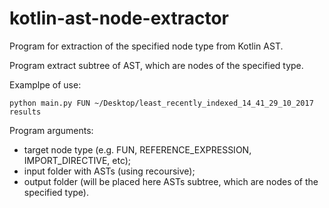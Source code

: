 # kotlin-ast-node-extractor

Program for extraction of the specified node type from Kotlin AST.

Program extract subtree of AST, which are nodes of the specified type.

Examplpe of use:
```
python main.py FUN ~/Desktop/least_recently_indexed_14_41_29_10_2017 results
```

Program arguments:
* target node type (e.g. FUN, REFERENCE_EXPRESSION, IMPORT_DIRECTIVE, etc);
* input folder with ASTs (using recoursive);
* output folder (will be placed here ASTs subtree, which are nodes of the specified type).
